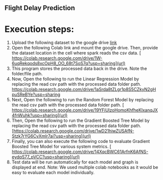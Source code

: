 ## Flight Delay Prediction
# Execution steps:
1. Upload the following dataset to the google drive [link](https://www.kaggle.com/datasets/giovamata/airlinedelaycauses)
2. Open the following Colab link and mount the google drive. Then, provide the
dataset location in the cell where spark reads the csv data.
  [  https://colab.research.google.com/drive/1W-6uqRekqods8xcOpH8_OO_68t7SoS7q?usp=sharing](url)
3. This program stores the processed data back in the drive. Note the folder/file
path.
4. Now, Open the following to run the Linear Regression Model by replacing the
read csv path with the processed data folder path.
[       https://colab.research.google.com/drive/1aSrda8tZLgr1p8S5CZkyN2gHpuSReBYe?usp=sharing
](url)
5. Next, Open the following to run the Random Forest Model by replacing the read
csv path with the processed data folder path.
  [ https://colab.research.google.com/drive/19YFiUIzoHomoKhfheKIxanqJX4fnWuhk?usp=sharing](url)
6. Then, Open the following to run the Gradient Boosted Tree Model by replacing
the read csv path with the processed data folder path.
  [https://colab.research.google.com/drive/1wD21hiwZUSAfN-Stzk7rYG6CvXmlr7ai?usp=sharing](url)
7. Finally, you can also execute the following code to evaluate Gradient Boosted
Tree Model for various system metrics.
 [ https://colab.research.google.com/drive/14XqcBWC61ArfnK6AfNS-eydqS77_pVCC?usp=sharing](url)
8. Test data will be run automatically for each model and graph is displayed at end.
Note: We used multiple colab notebooks as it would be easy to evaluate each model
individually.
